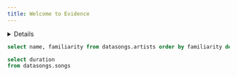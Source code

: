 ```yaml
---
title: Welcome to Evidence
---
```


<Details title='How to edit this page'>
  This page can be found in your project at `/pages/index.md`. Make a change to the markdown file and save it to see the change take effect in your browser.
</Details>

```sql artists
select name, familiarity from datasongs.artists order by familiarity desc limit 15
```

<BarChart 
    data={artists} 
    x=name
    y=familiarity
    swapXY=true 
    yAxisTitle="Top 15 Most Popular Artists" 
/>

```sql song_duration_distribution
select duration
from datasongs.songs
```

<Histogram
    data={song_duration_distribution}
    x=duration
/>

